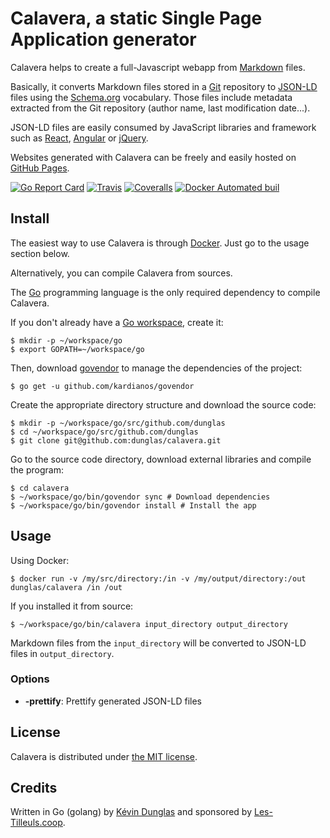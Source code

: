 # Calavera, a static Single Page Application generator

Calavera helps to create a full-Javascript webapp from [Markdown](http://daringfireball.net/projects/markdown/) files.

Basically, it converts Markdown files stored in a [Git](https://git-scm.com/) repository to [JSON-LD](json-ld.org) files
using the [Schema.org](https://schema.org/) vocabulary.
Those files include metadata extracted from the Git repository (author name, last modification date...).

JSON-LD files are easily consumed by JavaScript libraries and framework such as [React](https://facebook.github.io/react/),
[Angular](https://angular.io/) or [jQuery](https://jquery.com/).

Websites generated with Calavera can be freely and easily hosted on [GitHub Pages](https://pages.github.com/).

[![Go Report Card](https://goreportcard.com/badge/github.com/dunglas/calavera)](https://goreportcard.com/report/github.com/dunglas/calavera)
[![Travis](https://img.shields.io/travis/dunglas/calavera.svg?maxAge=2592000)](https://travis-ci.org/dunglas/calavera)
[![Coveralls](https://img.shields.io/coveralls/dunglas/calavera.svg?maxAge=2592000)](https://coveralls.io/github/dunglas/calavera)
[![Docker Automated buil](https://img.shields.io/docker/automated/dunglas/calavera.svg?maxAge=2592000)](https://hub.docker.com/r/dunglas/calavera/)

## Install

The easiest way to use Calavera is through [Docker](https://www.docker.com). Just go to the usage section below.

Alternatively, you can compile Calavera from sources.

The [Go](https://golang.org/) programming language is the only required dependency to compile Calavera.

If you don't already have a [Go workspace](https://golang.org/doc/code.html#Workspaces), create it: 

    $ mkdir -p ~/workspace/go
    $ export GOPATH=~/workspace/go

Then, download [govendor](https://github.com/kardianos/govendor) to manage the dependencies of the project:

    $ go get -u github.com/kardianos/govendor

Create the appropriate directory structure and download the source code:

    $ mkdir -p ~/workspace/go/src/github.com/dunglas
    $ cd ~/workspace/go/src/github.com/dunglas
    $ git clone git@github.com:dunglas/calavera.git

Go to the source code directory, download external libraries and compile the program:    

    $ cd calavera
    $ ~/workspace/go/bin/govendor sync # Download dependencies
    $ ~/workspace/go/bin/govendor install # Install the app

## Usage

Using Docker:

    $ docker run -v /my/src/directory:/in -v /my/output/directory:/out dunglas/calavera /in /out

If you installed it from source:

    $ ~/workspace/go/bin/calavera input_directory output_directory

Markdown files from the `input_directory` will be converted to JSON-LD files in `output_directory`.

### Options

* **-prettify**: Prettify generated JSON-LD files

## License

Calavera is distributed under [the MIT license](LICENSE).

## Credits

Written in Go (golang) by [Kévin Dunglas](https://dunglas.fr) and sponsored by [Les-Tilleuls.coop](https://les-tilleuls.coop).
